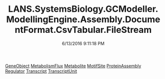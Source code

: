 ﻿---
title: LANS.SystemsBiology.GCModeller.ModellingEngine.Assembly.DocumentFormat.CsvTabular.FileStream
date: 6/13/2016 9:11:18 PM
---

[GeneObject](T-LANS.SystemsBiology.GCModeller.ModellingEngine.Assembly.DocumentFormat.CsvTabular.FileStream.GeneObject.html)
[MetabolismFlux](T-LANS.SystemsBiology.GCModeller.ModellingEngine.Assembly.DocumentFormat.CsvTabular.FileStream.MetabolismFlux.html)
[Metabolite](T-LANS.SystemsBiology.GCModeller.ModellingEngine.Assembly.DocumentFormat.CsvTabular.FileStream.Metabolite.html)
[MotifSite](T-LANS.SystemsBiology.GCModeller.ModellingEngine.Assembly.DocumentFormat.CsvTabular.FileStream.MotifSite.html)
[ProteinAssembly](T-LANS.SystemsBiology.GCModeller.ModellingEngine.Assembly.DocumentFormat.CsvTabular.FileStream.ProteinAssembly.html)
[Regulator](T-LANS.SystemsBiology.GCModeller.ModellingEngine.Assembly.DocumentFormat.CsvTabular.FileStream.Regulator.html)
[Transcript](T-LANS.SystemsBiology.GCModeller.ModellingEngine.Assembly.DocumentFormat.CsvTabular.FileStream.Transcript.html)
[TranscriptUnit](T-LANS.SystemsBiology.GCModeller.ModellingEngine.Assembly.DocumentFormat.CsvTabular.FileStream.TranscriptUnit.html)
